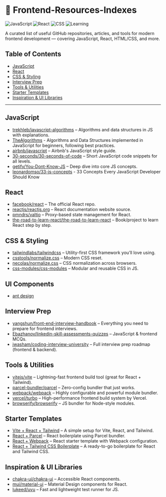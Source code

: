 # 🚀 Frontend-Resources-Indexes

![JavaScript](https://img.shields.io/badge/-JavaScript-yellow?style=flat-square&logo=javascript)
![React](https://img.shields.io/badge/-React-blue?style=flat-square&logo=react)
![CSS](https://img.shields.io/badge/-CSS3-blue?style=flat-square&logo=css3)
![Learning](https://img.shields.io/badge/-Learning%20Everyday-orange?style=flat-square&logo=notion)

A curated list of useful GitHub repositories, articles, and tools for modern frontend development — covering JavaScript, React, HTML/CSS, and more.

## Table of Contents

- [JavaScript](#javascript)
- [React](#react)
- [CSS & Styling](#css--styling)
- [Interview Prep](#interview-prep)
- [Tools & Utilities](#tools--utilities)
- [Starter Templates](#starter-templates)
- [Inspiration & UI Libraries](#inspiration--ui-libraries)

---

## JavaScript

- [trekhleb/javascript-algorithms](https://github.com/trekhleb/javascript-algorithms) – Algorithms and data structures in JS with explanations.
- [TheAlgorithms](https://github.com/TheAlgorithms/JavaScript) - Algorithms and Data Structures implemented in JavaScript for beginners, following best practices.
- [airbnb/javascript](https://github.com/airbnb/javascript) – Airbnb's JavaScript style guide.
- [30-seconds/30-seconds-of-code](https://github.com/30-seconds/30-seconds-of-code) – Short JavaScript code snippets for all levels.
- [getify/You-Dont-Know-JS](https://github.com/getify/You-Dont-Know-JS) – Deep dive into core JS concepts.
- [leonardomso/33-js-concepts](https://github.com/leonardomso/33-js-concepts) - 33 Concepts Every JavaScript Developer Should Know

## React

- [facebook/react](https://github.com/facebook/react) – The official React repo.
- [reactjs/reactjs.org](https://github.com/reactjs/reactjs.org) – React documentation website source.
- [pmndrs/valtio](https://github.com/pmndrs/valtio) – Proxy-based state management for React.
- [the-road-to-learn-react/the-road-to-learn-react](https://github.com/the-road-to-learn-react/the-road-to-learn-react) – Book/project to learn React step by step.

## CSS & Styling

- [tailwindlabs/tailwindcss](https://github.com/tailwindlabs/tailwindcss) – Utility-first CSS framework you’ll love using.
- [csstools/normalize.css](https://github.com/csstools/normalize.css) – Modern CSS reset.
- [necolas/normalize.css](https://github.com/necolas/normalize.css) – CSS normalization across browsers.
- [css-modules/css-modules](https://github.com/css-modules/css-modules) – Modular and reusable CSS in JS.

## UI Components
- [ant design](https://ant.design/components/overview)

## Interview Prep

- [yangshun/front-end-interview-handbook](https://github.com/yangshun/front-end-interview-handbook) – Everything you need to prepare for frontend interviews.
- [Ebazhanov/linkedin-skill-assessments-quizzes](https://github.com/Ebazhanov/linkedin-skill-assessments-quizzes) – JavaScript & frontend MCQs.
- [jwasham/coding-interview-university](https://github.com/jwasham/coding-interview-university) – Full interview prep roadmap (frontend & backend).

## Tools & Utilities

- [vitejs/vite](https://github.com/vitejs/vite) – Lightning-fast frontend build tool (great for React + Tailwind).
- [parcel-bundler/parcel](https://github.com/parcel-bundler/parcel) – Zero-config bundler that just works.
- [webpack/webpack](https://github.com/webpack/webpack) – Highly configurable and powerful module bundler.
- [vercel/turbo](https://github.com/vercel/turbo) – High-performance frontend build system by Vercel.
- [browserify/browserify](https://github.com/browserify/browserify) – JS bundler for Node-style modules.

## Starter Templates

- [Vite + React + Tailwind](https://github.com/vitejs/vite/tree/main/packages/create-app/template-react-ts-tailwind) – A simple setup for Vite, React, and Tailwind.
- [React + Parcel](https://github.com/parcel-bundler/parcel/tree/master/packages/create-react-app) – React boilerplate using Parcel bundler.
- [React + Webpack](https://github.com/webpack/webpack-cli/tree/main/packages/webpack-defaults) – React starter template with Webpack configuration.
- [React + Tailwind CSS Boilerplate](https://github.com/joshuaavalon/react-tailwind-boilerplate) – A ready-to-go boilerplate for React and Tailwind CSS.

## Inspiration & UI Libraries

- [chakra-ui/chakra-ui](https://github.com/chakra-ui/chakra-ui) – Accessible React components.
- [mui/material-ui](https://github.com/mui/material-ui) – Material Design components for React.
- [lukeed/uvu](https://github.com/lukeed/uvu) – Fast and lightweight test runner for JS.
